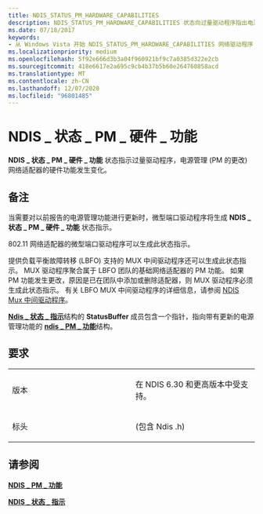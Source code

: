 ```yaml
---
title: NDIS_STATUS_PM_HARDWARE_CAPABILITIES
description: NDIS_STATUS_PM_HARDWARE_CAPABILITIES 状态向过量驱动程序指出电源管理 (PM 中的更改) 了网络适配器的硬件功能。
ms.date: 07/18/2017
keywords:
- 从 Windows Vista 开始 NDIS_STATUS_PM_HARDWARE_CAPABILITIES 网络驱动程序
ms.localizationpriority: medium
ms.openlocfilehash: 5f92e666d3b3a04f960921bf9c7a0385d322e2cb
ms.sourcegitcommit: 418e6617e2a695c9cb4b37b5b60e264760858acd
ms.translationtype: MT
ms.contentlocale: zh-CN
ms.lasthandoff: 12/07/2020
ms.locfileid: "96801485"
---
```

# <a name="ndis_status_pm_hardware_capabilities"></a>NDIS \_ 状态 \_ PM \_ 硬件 \_ 功能


**NDIS \_ 状态 \_ PM \_ 硬件 \_ 功能** 状态指示过量驱动程序，电源管理 (PM 的更改) 网络适配器的硬件功能发生变化。

<a name="remarks"></a>备注
-------

当需要对以前报告的电源管理功能进行更新时，微型端口驱动程序将生成 **NDIS \_ 状态 \_ PM \_ 硬件 \_ 功能** 状态指示。

802.11 网络适配器的微型端口驱动程序可以生成此状态指示。

提供负载平衡故障转移 (LBFO) 支持的 MUX 中间驱动程序还可以生成此状态指示。 MUX 驱动程序聚合属于 LBFO 团队的基础网络适配器的 PM 功能。 如果 PM 功能发生更改，原因是已在团队中添加或删除适配器，则 MUX 驱动程序必须生成此状态指示。 有关 LBFO MUX 中间驱动程序的详细信息，请参阅 [NDIS Mux 中间驱动程序](./ndis-mux-intermediate-drivers.md)。

[**Ndis \_ 状态 \_ 指示**](/windows-hardware/drivers/ddi/ndis/ns-ndis-_ndis_status_indication)结构的 **StatusBuffer** 成员包含一个指针，指向带有更新的电源管理功能的 [**ndis \_ PM \_ 功能**](/windows-hardware/drivers/ddi/ntddndis/ns-ntddndis-_ndis_pm_capabilities)结构。

<a name="requirements"></a>要求
------------

<table>
<colgroup>
<col width="50%" />
<col width="50%" />
</colgroup>
<tbody>
<tr class="odd">
<td><p>版本</p></td>
<td><p>在 NDIS 6.30 和更高版本中受支持。</p></td>
</tr>
<tr class="even">
<td><p>标头</p></td>
<td> (包含 Ndis .h) </td>
</tr>
</tbody>
</table>

## <a name="see-also"></a>请参阅


[**NDIS \_ PM \_ 功能**](/windows-hardware/drivers/ddi/ntddndis/ns-ntddndis-_ndis_pm_capabilities)

[**NDIS \_ 状态 \_ 指示**](/windows-hardware/drivers/ddi/ndis/ns-ndis-_ndis_status_indication)

 

